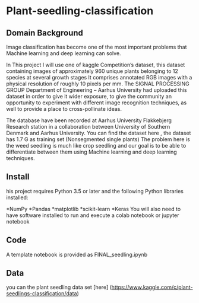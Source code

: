 # Plant-seedling-classification
## Domain Background
Image classification has become one of the most important problems that Machine learning and deep learning can solve.

In This  project I will use one of kaggle Competition’s  dataset, this dataset containing images of approximately 960 unique plants belonging to 12 species at several growth stages It comprises annotated RGB images with a physical resolution of roughly 10 pixels per mm. The  SIGNAL PROCESSING GROUP Department of Engineering – Aarhus University had uploaded this dataset in order to give it wider exposure, to give the community an opportunity to experiment with different image recognition techniques, as well to provide a place to cross-pollinate ideas. 

The database have been recorded at Aarhus University Flakkebjerg Research station in a collaboration between University of Southern Denmark and Aarhus University. You can find the dataset here , the dataset has 1.7 G as training set (Nonsegmented single plants)
The problem here is the weed seedling is much like crop seedling  and our goal is to be able to differentiate between them using Machine learning and deep learning techniques.
## Install
his project requires Python 3.5 or later and the following Python libraries installed:

*NumPy
*Pandas
*matplotlib
*scikit-learn
*Keras
You will also need to have software installed to run and execute a colab notebook or jupyter notebook
## Code
A template notebook is provided as FINAL_seedling.ipynb
## Data
you can the plant seedling data set [here] (https://www.kaggle.com/c/plant-seedlings-classification/data)
